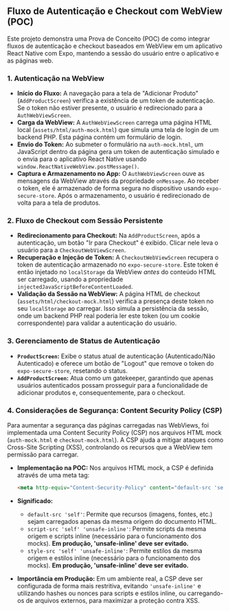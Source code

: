 ## Fluxo de Autenticação e Checkout com WebView (POC)

Este projeto demonstra uma Prova de Conceito (POC) de como integrar fluxos de autenticação e checkout baseados em WebView em um aplicativo React Native com Expo, mantendo a sessão do usuário entre o aplicativo e as páginas web.

### 1. Autenticação na WebView

*   **Início do Fluxo:** A navegação para a tela de "Adicionar Produto" (`AddProductScreen`) verifica a existência de um token de autenticação. Se o token não estiver presente, o usuário é redirecionado para a `AuthWebViewScreen`.
*   **Carga da WebView:** A `AuthWebViewScreen` carrega uma página HTML local (`assets/html/auth-mock.html`) que simula uma tela de login de um backend PHP. Esta página contém um formulário de login.
*   **Envio do Token:** Ao submeter o formulário na `auth-mock.html`, um JavaScript dentro da página gera um token de autenticação simulado e o envia para o aplicativo React Native usando `window.ReactNativeWebView.postMessage()`.
*   **Captura e Armazenamento no App:** O `AuthWebViewScreen` ouve as mensagens da WebView através da propriedade `onMessage`. Ao receber o token, ele é armazenado de forma segura no dispositivo usando `expo-secure-store`. Após o armazenamento, o usuário é redirecionado de volta para a tela de produtos.

### 2. Fluxo de Checkout com Sessão Persistente

*   **Redirecionamento para Checkout:** Na `AddProductScreen`, após a autenticação, um botão "Ir para Checkout" é exibido. Clicar nele leva o usuário para a `CheckoutWebViewScreen`.
*   **Recuperação e Injeção de Token:** A `CheckoutWebViewScreen` recupera o token de autenticação armazenado no `expo-secure-store`. Este token é então injetado no `localStorage` da WebView *antes* do conteúdo HTML ser carregado, usando a propriedade `injectedJavaScriptBeforeContentLoaded`.
*   **Validação da Sessão na WebView:** A página HTML de checkout (`assets/html/checkout-mock.html`) verifica a presença deste token no seu `localStorage` ao carregar. Isso simula a persistência da sessão, onde um backend PHP real poderia ler este token (ou um cookie correspondente) para validar a autenticação do usuário.

### 3. Gerenciamento de Status de Autenticação

*   **`ProductScreen`:** Exibe o status atual de autenticação (Autenticado/Não Autenticado) e oferece um botão de "Logout" que remove o token do `expo-secure-store`, resetando o status.
*   **`AddProductScreen`:** Atua como um gatekeeper, garantindo que apenas usuários autenticados possam prosseguir para a funcionalidade de adicionar produtos e, consequentemente, para o checkout.

### 4. Considerações de Segurança: Content Security Policy (CSP)

Para aumentar a segurança das páginas carregadas nas WebViews, foi implementada uma Content Security Policy (CSP) nos arquivos HTML mock (`auth-mock.html` e `checkout-mock.html`). A CSP ajuda a mitigar ataques como Cross-Site Scripting (XSS), controlando os recursos que a WebView tem permissão para carregar.

*   **Implementação na POC:** Nos arquivos HTML mock, a CSP é definida através de uma meta tag:
    ```html
    <meta http-equiv="Content-Security-Policy" content="default-src 'self'; script-src 'self' 'unsafe-inline'; style-src 'self' 'unsafe-inline';">
    ```
*   **Significado:**
    *   `default-src 'self'`: Permite que recursos (imagens, fontes, etc.) sejam carregados apenas da mesma origem do documento HTML.
    *   `script-src 'self' 'unsafe-inline'`: Permite scripts da mesma origem e scripts inline (necessário para o funcionamento dos mocks). **Em produção, 'unsafe-inline' deve ser evitado.**
    *   `style-src 'self' 'unsafe-inline'`: Permite estilos da mesma origem e estilos inline (necessário para o funcionamento dos mocks). **Em produção, 'unsafe-inline' deve ser evitado.**

*   **Importância em Produção:** Em um ambiente real, a CSP deve ser configurada de forma mais restritiva, evitando `'unsafe-inline'` e utilizando hashes ou nonces para scripts e estilos inline, ou carregando-os de arquivos externos, para maximizar a proteção contra XSS.